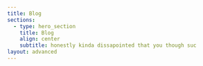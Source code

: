 ```yaml
---
title: Blog
sections:
  - type: hero_section
    title: Blog
    align: center
    subtitle: honestly kinda dissapointed that you though suc
layout: advanced
---
```

